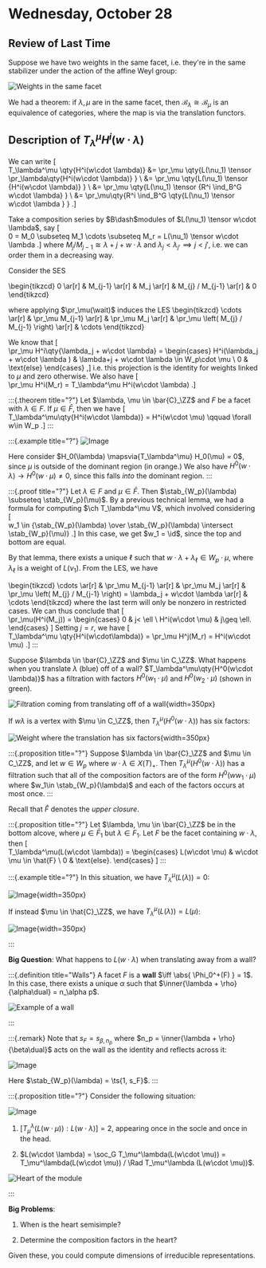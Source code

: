 # Wednesday, October 28

## Review of Last Time

Suppose we have two weights in the same facet, i.e. they're in the same stabilizer under the action of the affine Weyl group:

![Weights in the same facet](figures/image_2020-10-28-13-56-17.png)

We had a theorem: if $\lambda, \mu$ are in the same facet, then $\mathcal{B}_\lambda \cong \mathcal{B}_\mu$ is an equivalence of categories, where the map is via the translation functors.

## Description of $T_\lambda^\mu {H^i(w\cdot \lambda) }$

We can write
\[  
T_\lambda^\mu \qty{H^i(w\cdot \lambda)} 
&= \pr_\mu \qty{L(\nu_1) \tensor \pr_\lambda\qty{H^i(w\cdot \lambda)} } \\
&= \pr_\mu \qty{L(\nu_1) \tensor {H^i(w\cdot \lambda)} } \\
&= \pr_\mu \qty{L(\nu_1) \tensor {R^i \ind_B^G w\cdot \lambda} } \\
&= \pr_\mu\qty{R^i \ind_B^G \qty{L(\nu_1) \tensor w\cdot \lambda } }
.\]

Take a composition series by $B\dash$modules of $L(\nu_1) \tensor w\cdot \lambda$, say
\[  
0 = M_0 \subseteq M_1 \cdots \subseteq M_r = L(\nu_1) \tensor w\cdot \lambda
.\]
where $M_j / M_{j-1} \cong \lambda+j + w\cdot \lambda$ and $\lambda_j < \lambda_{j'} \implies j < j'$, i.e. we can order them in a decreasing way.

Consider the SES

\begin{tikzcd}
0 \ar[r] & M_{j-1} \ar[r] & M_j \ar[r] & M_{j} / M_{j-1} \ar[r] & 0
\end{tikzcd}

where applying $\pr_\mu(\wait)$ induces the LES
\begin{tikzcd}
\cdots \ar[r] & \pr_\mu M_{j-1} \ar[r] & \pr_\mu M_j \ar[r] & \pr_\mu \left( M_{j} / M_{j-1} \right) \ar[r] & \cdots
\end{tikzcd}

We know that
\[  
\pr_\mu H^i\qty{\lambda_j + w\cdot \lambda} = 
\begin{cases}
H^i(\lambda_j + w\cdot \lambda ) & \lambda+j + w\cdot \lambda \in W_p\cdot \mu \\
0 & \text{else}
\end{cases}
,\]
i.e. this projection is the identity for weights linked to $\mu$ and zero otherwise.
We also have
\[  
\pr_\mu H^i(M_r) = T_\lambda^\mu H^i(w\cdot \lambda)
.\]


:::{.theorem title="?"}
Let $\lambda, \mu \in \bar{C}_\ZZ$ and $F$ be a facet with $\lambda \in F$.
If $\mu \in \bar{F}$, then we have
\[  
T_\lambda^\mu\qty{H^i(w\cdot \lambda)} = H^i(w\cdot \mu) \qquad \forall w\in W_p
.\]
:::

:::{.example title="?"}
![Image](figures/image_2020-10-28-14-12-31.png)

Here consider $H_0(\lambda) \mapsvia{T_\lambda^\mu} H_0(\mu) = 0$, since $\mu$ is outside of the dominant region (in orange.)
We also have $H^0(w\cdot \lambda) \to H^0(w\cdot \mu) \neq 0$, since this falls *into* the dominant region.
:::

:::{.proof title="?"}
Let $\lambda \in F$ and $\mu\in\bar{F}$.
Then $\stab_{W_p}(\lambda) \subseteq \stab_{W_p}(\mu)$.
By a previous technical lemma, we had a formula for computing $\ch T_\lambda^\mu V$, which involved considering 
\[  
w_1 \in {\stab_{W_p}(\lambda) \over \stab_{W_p}(\lambda) \intersect \stab_{W_p}(\mu)}
.\]
In this case, we get $w_1 = \id$, since the top and bottom are equal.

By that lemma, there exists a unique $\ell$ such that $w\cdot \lambda + \lambda_\ell \in W_p\cdot \mu$, where $\lambda_\ell$ is a weight of $L(\nu_1)$.
From the LES, we have

\begin{tikzcd}
\cdots \ar[r] & \pr_\mu M_{j-1} \ar[r] & \pr_\mu M_j \ar[r] & \pr_\mu \left( M_{j} / M_{j-1} \right) = \lambda_j + w\cdot \lambda \ar[r] & \cdots
\end{tikzcd}
where the last term will only be nonzero in restricted cases.
We can thus conclude that
\[  
\pr_\mu(H^i(M_j))  =
\begin{cases}
0 & j< \ell \\
H^i(w\cdot \mu) & j\geq \ell.
\end{cases}
\]
Setting $j=r$, we have 
\[  
T_\lambda^\mu \qty{H^i(w\cdot\lambda)} = \pr_\mu H^j(M_r) = H^i(w\cdot \mu)
.\]
:::

Suppose $\lambda \in \bar{C}_\ZZ$ and $\mu \in C_\ZZ$.
What happens when you translate $\lambda$ (blue) off of a wall?
$T_\lambda^\mu\qty{H^0(w\cdot \lambda)}$ has a filtration with factors $H^0(w_1\cdot \mu)$ and $H^0(w_2\cdot \mu)$ (shown in green).

![Filtration coming from translating off of a wall](figures/image_2020-10-28-14-25-12.png){width=350px}

If $w\lambda$ is a vertex with $\mu \in C_\ZZ$, then $T_\lambda^\mu(H^0(w\cdot \lambda))$ has six factors:

![Weight where the translation has six factors](figures/image_2020-10-28-14-27-05.png){width=350px}

:::{.proposition title="?"}
Suppose $\lambda \in \bar{C}_\ZZ$ and $\mu \in C_\ZZ$, and let $w\in W_p$ where $w\cdot \lambda \in X(T)_+$.
Then $T_\lambda^\mu (H^0(w\cdot \lambda))$ has a filtration such that all of the composition factors are of the form $H^0(ww_1 \cdot \mu)$ where $w_1\in \stab_{W_p}(\lambda)$ and each of the factors occurs at most once.
:::

Recall that $\hat F$ denotes the *upper closure*.

:::{.proposition title="?"}
Let $\lambda, \mu \in \bar{C}_\ZZ$ be in the bottom alcove, where $\mu \in \bar{F}_1$ but $\lambda\in F_1$.
Let $F$ be the facet containing $w\cdot\lambda$, then
\[  
T_\lambda^\mu(L(w\cdot \lambda)) = 
\begin{cases}
L(w\cdot \mu)  & w\cdot \mu \in \hat{F} \\
0 & \text{else}.
\end{cases}
\]
:::

:::{.example title="?"}
In this situation, we have $T_\lambda^\mu(L(\lambda)) = 0$:

![Image](figures/image_2020-10-28-14-35-11.png){width=350px}

If instead $\mu \in \hat{C}_\ZZ$, we have $T_\lambda^\mu( L(\lambda)) = L(\mu)$:

![Image](figures/image_2020-10-28-14-36-02.png){width=350px}

:::

**Big Question**:
What happens to $L(w\cdot \lambda)$ when translating away from a wall?

:::{.definition title="Walls"}
A facet $F$ is a **wall** $\iff \abs{ \Phi_0^+(F) } = 1$.
In this case, there exists a unique $\alpha$ such that $\inner{\lambda + \rho}{\alpha\dual} = n_\alpha p$.

![Example of a wall](figures/image_2020-10-28-14-39-23.png)

:::

:::{.remark}
Note that $s_F = s_{\beta, n_p}$ where $n_p = \inner{\lambda + \rho}{\beta\dual}$ acts on the wall as the identity and reflects across it:

![Image](figures/image_2020-10-28-14-41-36.png)

Here $\stab_{W_p}(\lambda) = \ts{1, s_F}$.
:::

:::{.proposition title="?"}
Consider the following situation:

![Image](figures/image_2020-10-28-14-43-39.png)

1. $[T_\mu^\lambda (L(w\cdot \mu)) : L(w\cdot \lambda)] = 2$, appearing once in the socle and once in the head.

2. $L(w\cdot \lambda) = \soc_G T_\mu^\lambda(L(w\cdot \mu)) = T_\mu^\lambda(L(w\cdot \mu)) / \Rad T_\mu^\lambda (L(w\cdot \mu))$.

![Heart of the module](figures/image_2020-10-28-14-46-57.png)

:::

**Big Problems**:

1. When is the heart semisimple?

2. Determine the composition factors in the heart?


Given these, you could compute dimensions of irreducible representations.

